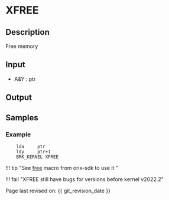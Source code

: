 # XFREE

## Description

Free memory

## Input

* A&Y : ptr

## Output

## Samples

### Example

``` ca65
    lda     ptr
    ldy     ptr+1
    BRK_KERNEL XFREE
```

!!! tip "See [free](../../../home/orixsdk) macro from orix-sdk to use it "

!!! fail "XFREE still have bugs for versions before kernel v2022.2"

Page last revised on: {{ git_revision_date }}
